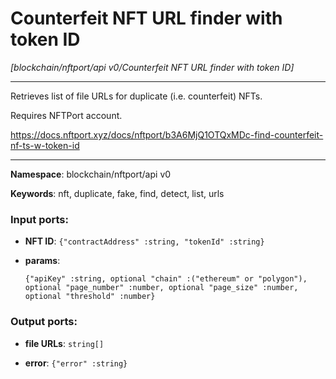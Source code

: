 # Counterfeit NFT URL finder with token ID

_[blockchain/nftport/api v0/Counterfeit NFT URL finder with token ID]_

---

Retrieves list of file URLs for duplicate (i.e. counterfeit) NFTs.

Requires NFTPort account.

https://docs.nftport.xyz/docs/nftport/b3A6MjQ1OTQxMDc-find-counterfeit-nf-ts-w-token-id

---

__Namespace__: blockchain/nftport/api v0

__Keywords__: nft, duplicate, fake, find, detect, list, urls

### Input ports:

* __NFT ID__: ` {"contractAddress" :string, "tokenId" :string} `


* __params__: 
    ```
    {"apiKey" :string, optional "chain" :("ethereum" or "polygon"), optional "page_number" :number, optional "page_size" :number, optional "threshold" :number}
    ```

### Output ports:

* __file URLs__: ` string[] `


* __error__: ` {"error" :string} `

